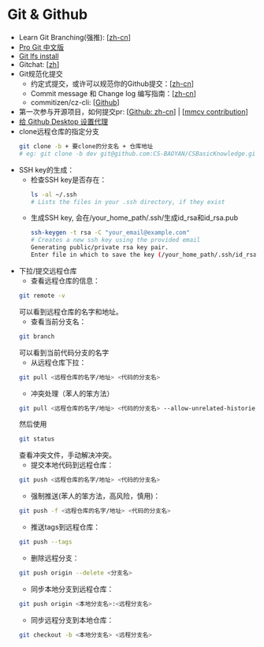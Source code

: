 # Git & Github

- Learn Git Branching(强推): [[zh-cn](https://learngitbranching.js.org/?locale=zh_CN)]
- [Pro Git 中文版](https://www.progit.cn/)
- [Git lfs install](https://github.com/git-lfs/git-lfs/wiki/Installation#ubuntu)
- Gitchat: [[zh](https://wkevin.github.io/GitChat/gitchat.html#round-1-%E8%B5%B7%E6%AD%A5)]
- Git规范化提交
  - 约定式提交，或许可以规范你的Github提交：\[[zh-cn](https://www.conventionalcommits.org/zh-hans/v1.0.0/)\]
  - Commit message 和 Change log 编写指南：[[zh-cn](https://ruanyifeng.com/blog/2016/01/commit_message_change_log.html)]
  - commitizen/cz-cli: [[Github](https://github.com/commitizen/cz-cli)]
- 第一次参与开源项目，如何提交pr: [[Github: zh-cn](https://github.com/firstcontributions/first-contributions/blob/main/translations/README.zh-cn.md)] | [[mmcv contribution](https://mmcv.readthedocs.io/zh-cn/latest/community/contributing.html)]
- [给 Github Desktop 设置代理](https://xieincz.github.io/post/gei-github-desktop-she-zhi-dai-li/)
- clone远程仓库的指定分支
  ```bash
  git clone -b + 要clone的分支名 + 仓库地址 
  # eg: git clone -b dev git@github.com:CS-BAOYAN/CSBasicKnowledge.git
  ``` 
- SSH key的生成：
  - 检查SSH key是否存在：
    ```bash
    ls -al ~/.ssh
    # Lists the files in your .ssh directory, if they exist
    ``` 
  - 生成SSH key, 会在/your_home_path/.ssh/生成id_rsa和id_rsa.pub
    ```bash
    ssh-keygen -t rsa -C "your_email@example.com"
    # Creates a new ssh key using the provided email
    Generating public/private rsa key pair.
    Enter file in which to save the key (/your_home_path/.ssh/id_rsa):
    ```
- 下拉/提交远程仓库
  - 查看远程仓库的信息：
  ```bash
  git remote -v
  ```
  可以看到远程仓库的名字和地址。
  - 查看当前分支名：
  ```bash
  git branch
  ```
  可以看到当前代码分支的名字
  - 从远程仓库下拉：
  ```bash
  git pull <远程仓库的名字/地址> <代码的分支名>
  ```
  - 冲突处理（苯人的笨方法）
  ```bash
  git pull <远程仓库的名字/地址> <代码的分支名> --allow-unrelated-histories
  ```
  然后使用
  ```bash
  git status
  ```
  查看冲突文件，手动解决冲突。
  - 提交本地代码到远程仓库：
  ```bash
  git push <远程仓库的名字/地址> <代码的分支名>
  ```
  - 强制推送(苯人的笨方法，高风险，慎用)：
  ```bash
  git push -f <远程仓库的名字/地址> <代码的分支名>
  ```
  - 推送tags到远程仓库：
  ```bash
  git push --tags
  ```
  - 删除远程分支：
  ```bash
  git push origin --delete <分支名>
  ```
  - 同步本地分支到远程仓库：
  ```bash
  git push origin <本地分支名>:<远程分支名>
  ```
  - 同步远程分支到本地仓库：
  ```bash
  git checkout -b <本地分支名> <远程分支名>
  ```

